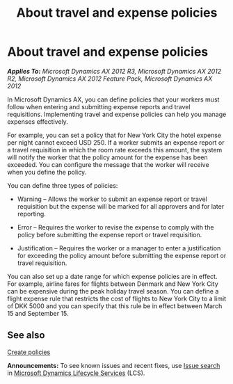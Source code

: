 ﻿---
title: About travel and expense policies
TOCTitle: About travel and expense policies
ms:assetid: 7112699b-aacf-41c0-9d17-8b8c61c95a86
ms:mtpsurl: https://technet.microsoft.com/en-us/library/Gg231832(v=AX.60)
ms:contentKeyID: 36058064
ms.date: 04/18/2014
mtps_version: v=AX.60
---

# About travel and expense policies 


_**Applies To:** Microsoft Dynamics AX 2012 R3, Microsoft Dynamics AX 2012 R2, Microsoft Dynamics AX 2012 Feature Pack, Microsoft Dynamics AX 2012_

In Microsoft Dynamics AX, you can define policies that your workers must follow when entering and submitting expense reports and travel requisitions. Implementing travel and expense policies can help you manage expenses effectively.

For example, you can set a policy that for New York City the hotel expense per night cannot exceed USD 250. If a worker submits an expense report or a travel requisition in which the room rate exceeds this amount, the system will notify the worker that the policy amount for the expense has been exceeded. You can configure the message that the worker will receive when you define the policy.

You can define three types of policies:

  - Warning – Allows the worker to submit an expense report or travel requisition but the expense will be marked for all approvers and for later reporting.

  - Error – Requires the worker to revise the expense to comply with the policy before submitting the expense report or travel requisition.

  - Justification – Requires the worker or a manager to enter a justification for exceeding the policy amount before submitting the expense report or travel requisition.

You can also set up a date range for which expense policies are in effect. For example, airline fares for flights between Denmark and New York City can be expensive during the peak holiday travel season. You can define a flight expense rule that restricts the cost of flights to New York City to a limit of DKK 5000 and you can specify that this rule be in effect between March 15 and September 15.

## See also

[Create policies](create-policies.md)

  
**Announcements:** To see known issues and recent fixes, use [Issue search](http://go.microsoft.com/fwlink/?linkid=389258) in [Microsoft Dynamics Lifecycle Services](http://go.microsoft.com/fwlink/?linkid=306505) (LCS).

